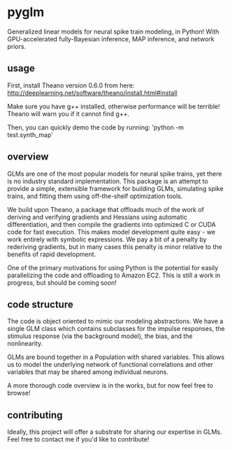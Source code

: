 pyglm
=====

Generalized linear models for neural spike train modeling, in Python! With GPU-accelerated fully-Bayesian inference, MAP inference, and network priors.

usage
-
First, install Theano version 0.6.0 from here:
http://deeplearning.net/software/theano/install.html#install

Make sure you have g++ installed, otherwise performance will be
terrible! Theano will warn you if it cannot find g++.

Then, you can quickly demo the code by running:
'python -m test.synth_map'

overview
-

GLMs are one of the most popular models for neural spike trains, yet
there is no industry standard implementation. This package is an
attempt to provide a simple, extensible framework for building GLMs,
simulating spike trains, and fitting them using off-the-shelf
optimization tools.

We build upon Theano, a package that offloads much of the work of
deriving and verifying gradients and Hessians using automatic
differentiation, and then compile the gradients into optimized C or
CUDA code for fast execution. This makes model development quite easy -
we work entirely with symbolic expressions. We pay a bit of a penalty
by rederiving gradients, but in many cases this penalty is minor
relative to the benefits of rapid development.

One of the primary motivations for using Python is the potential for
easily parallelizing the code and offloading to Amazon EC2. This is
still a work in progress, but should be coming soon!

code structure
-

The code is object oriented to mimic our modeling abstractions. We
have a single GLM class which contains subclasses for the impulse
responses, the stimulus response (via the background model), the bias,
and the nonlinearity.

GLMs are bound together in a Population with shared variables. This
allows us to model the underlying network of functional correlations
and other variables that may be shared among individual neurons.

A more thorough code overview is in the works, but for now feel free
to browse!

contributing
-

Ideally, this project will offer a substrate for sharing our expertise
in GLMs. Feel free to contact me if you'd like to contribute!


